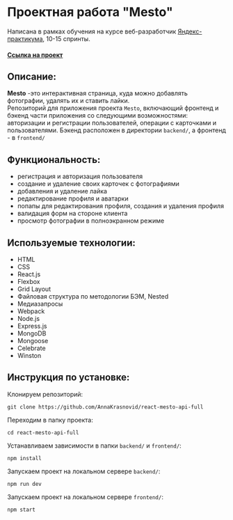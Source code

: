 # Проектная работа "Mesto" 
Написана в рамках обучения на курсе веб-разработчик [Яндекс-практикума](https://practicum.yandex.ru/profile/web/), 10-15 спринты.
#### [Ссылка на проект](https://krasnovid.students.nomoredomains.work)

## Описание:
**Mesto** -это  интерактивная страница, куда можно добавлять фотографии, удалять их и ставить лайки.  
Репозиторий для приложения проекта `Mesto`, включающий фронтенд и бэкенд части приложения со следующими возможностями: авторизации и регистрации пользователей, операции с карточками и пользователями. Бэкенд расположен в директории `backend/`, а фронтенд - в `frontend/`

## Функциональность:
* регистрация и авторизация пользователя
* создание и удаление своих карточек с фотографиями
* добавления и удаление лайка
* редактирование профиля и аватарки
* попапы для редактирования профиля, создания и удаления профиля
* валидация форм на стороне клиента
* просмотр фотографии в полноэкранном режиме

## Используемые технологии: 
* HTML
* CSS
* React.js
* Flexbox
* Grid Layout
* Файловая структура по методологии БЭМ, Nested
* Медиазапросы
* Webpack  
* Node.js
* Express.js
* MongoDB
* Mongoose
* Celebrate
* Winston 

## Инструкция по установке:
Клонируем репозиторий:  
```
git clone https://github.com/AnnaKrasnovid/react-mesto-api-full
```  
Переходим в папку проекта:  
```
cd react-mesto-api-full
```  
Устанавливаем зависимости в папки `backend/` и `frontend/`:  
```
npm install
```  
Запускаем проект на локальном сервере `backend/`:  
```
npm run dev
```  
Запускаем проект на локальном сервере `frontend/`:  
```
npm start
```  
